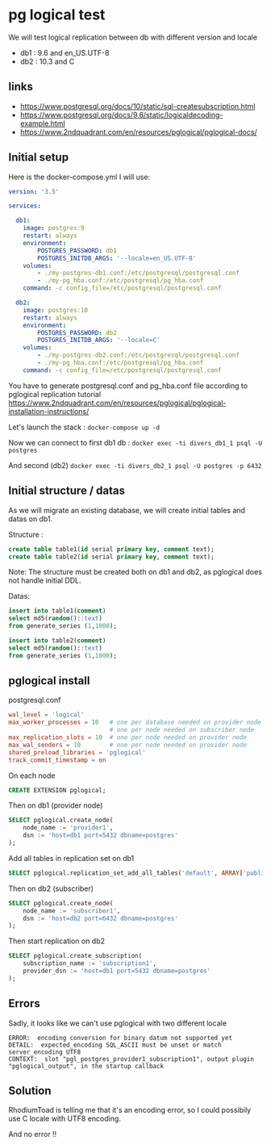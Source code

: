 # pg logical test
We will test logical replication between db with different version and locale

- db1 : 9.6 and en_US.UTF-8
- db2 : 10.3 and C

## links

- https://www.postgresql.org/docs/10/static/sql-createsubscription.html
- https://www.postgresql.org/docs/9.6/static/logicaldecoding-example.html
- https://www.2ndquadrant.com/en/resources/pglogical/pglogical-docs/

## Initial setup

Here is the docker-compose.yml I will use:

```yaml
version: '3.5'

services:

  db1:
    image: postgres:9
    restart: always
    environment:
        POSTGRES_PASSWORD: db1
        POSTGRES_INITDB_ARGS: '--locale=en_US.UTF-8'
    volumes:
        - ./my-postgres-db1.conf:/etc/postgresql/postgresql.conf
        - ./my-pg_hba.conf:/etc/postgresql/pg_hba.conf
    command: -c config_file=/etc/postgresql/postgresql.conf

  db2:
    image: postgres:10
    restart: always
    environment:
        POSTGRES_PASSWORD: db2
        POSTGRES_INITDB_ARGS: '--locale=C'
    volumes:
        - ./my-postgres-db2.conf:/etc/postgresql/postgresql.conf
        - ./my-pg_hba.conf:/etc/postgresql/pg_hba.conf
    command: -c config_file=/etc/postgresql/postgresql.conf
```

You have to generate postgresql.conf and pg_hba.conf file according to pglogical replication tutorial
https://www.2ndquadrant.com/en/resources/pglogical/pglogical-installation-instructions/

Let's launch the stack : `docker-compose up -d`

Now we can connect to first db1 db : `docker exec -ti divers_db1_1 psql -U postgres`

And second (db2) `docker exec -ti divers_db2_1 psql -U postgres -p 6432`

## Initial structure / datas

As we will migrate an existing database, we will create initial tables and datas on db1.

Structure :
```sql
create table table1(id serial primary key, comment text);
create table table2(id serial primary key, comment text);
```

Note: The structure must be created both on db1 and db2, as pglogical does not handle
initial DDL.


Datas:
```sql
insert into table1(comment)
select md5(random()::text)
from generate_series (1,1000);

insert into table2(comment)
select md5(random()::text)
from generate_series (1,1000);
```


## pglogical install

postgresql.conf

```conf
wal_level = 'logical'
max_worker_processes = 10   # one per database needed on provider node
                            # one per node needed on subscriber node
max_replication_slots = 10  # one per node needed on provider node
max_wal_senders = 10        # one per node needed on provider node
shared_preload_libraries = 'pglogical'
track_commit_timestamp = on
```

On each node

```sql
CREATE EXTENSION pglogical;
```

Then on db1 (provider node)

```sql
SELECT pglogical.create_node(
    node_name := 'provider1',
    dsn := 'host=db1 port=5432 dbname=postgres'
);
```

Add all tables in replication set on db1

```sql
SELECT pglogical.replication_set_add_all_tables('default', ARRAY['public']);
```

Then on db2 (subscriber)

```sql
SELECT pglogical.create_node(
    node_name := 'subscriber1',
    dsn := 'host=db2 port=6432 dbname=postgres'
);
```

Then start replication on db2

```sql
SELECT pglogical.create_subscription(
    subscription_name := 'subscription1',
    provider_dsn := 'host=db1 port=5432 dbname=postgres'
);
```

## Errors

Sadly, it looks like we can't use pglogical with two different locale

```
ERROR:  encoding conversion for binary datum not supported yet
DETAIL:  expected_encoding SQL_ASCII must be unset or match server_encoding UTF8
CONTEXT:  slot "pgl_postgres_provider1_subscription1", output plugin "pglogical_output", in the startup callback
```

## Solution

RhodiumToad is telling me that it's an encoding error, so I could possibily use C locale with UTF8 encoding.

And no error !!
